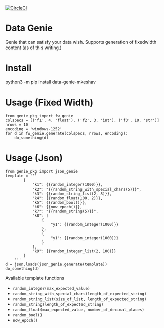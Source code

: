 [![CircleCI](https://circleci.com/bb/mkeshav/data_genie.svg?style=svg)](https://circleci.com/bb/mkeshav/data_genie)

# Data Genie

Genie that can satisfy your data wish.
Supports generation of fixedwidth content (as of this writing.)

# Install
python3 -m pip install data-genie-mkeshav

# Usage (Fixed Width)
```
from genie_pkg import fw_genie
colspecs = [('f1', 4, 'float'), ('f2', 3, 'int'), ('f3', 10, 'str')]
nrows = 10
encoding = 'windows-1252'
for d in fw_genie.generate(colspecs, nrows, encoding):
    do_something(d)
```

# Usage (Json)
```
from genie_pkg import json_genie
template = '''
        {
            "k1": {{random_integer(1000)}},
            "k2": "{{random_string_with_special_chars(5)}}",
            "k3": {{random_string_list(2, 8)}},
            "k4": {{random_float(100, 2)}},
            "k5": {{random_bool()}},
            "k6": {{now_epoch()}},
            "k7": "{{random_string(5)}}",
            "k8": [
                {
                    "y1": {{random_integer(1000)}}
                },
                {
                    "y1": {{random_integer(1000)}}
                }
            ],
            "k9": {{random_integer_list(2, 100)}}
        }
    '''
d = json.loads(json_genie.generate(template))
do_something(d)
```

Available template functions

- `random_integer(max_expected_value)`
- `random_string_with_special_chars(length_of_expected_string)`
- `random_string_list(size_of_list, length_of_expected_string)`
- `random_string(length_of_expected_string)`
- `random_float(max_expected_value, number_of_decimal_places)`
- `random_bool()`
- `now_epoch()`